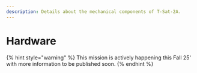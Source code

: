 ```yaml
---
description: Details about the mechanical components of T-Sat-2A.
---
```


# Hardware

{% hint style="warning" %}
This mission is actively happening this Fall 25' with more information to be published soon.
{% endhint %}
